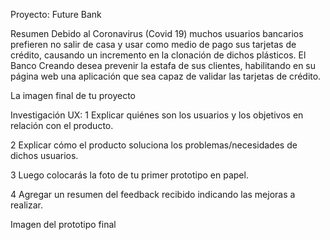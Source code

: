 Proyecto: Future Bank

Resumen
Debido al Coronavirus (Covid 19) muchos usuarios bancarios prefieren no salir de casa y usar como medio de pago sus tarjetas de crédito, causando un incremento en la clonación de dichos plásticos. El Banco Creando desea prevenir la estafa de sus clientes, habilitando en su página web una aplicación que sea capaz de validar las tarjetas de crédito.

La imagen final de tu proyecto

Investigación UX:
1 Explicar quiénes son los usuarios y los objetivos en relación con el producto.

2 Explicar cómo el producto soluciona los problemas/necesidades de dichos usuarios.

3 Luego colocarás la foto de tu primer prototipo en papel.

4 Agregar un resumen del feedback recibido indicando las mejoras a realizar.

Imagen del prototipo final
